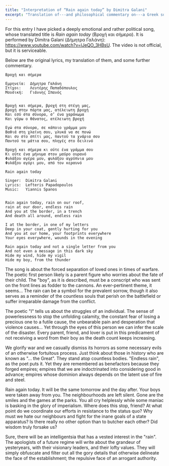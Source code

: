 ```yaml
---
title: "Interpretation of “Rain again today” by Dimitra Galani"
excerpt: "Translation of---and philosophical commentary on---a Greek song whose translated title is 'Rain again today'."
---
```


For this entry I have picked a deeply emotional and rather political
song, whose translated title is _Rain again today_ (Βροχή και σήμερα).
It is performed by Dimitra Galani (Δήμητρα Γαλάνη):
<https://www.youtube.com/watch?v=lJeQO_3HBsU>.  The video is not
official, but it is serviceable.

Below are the original lyrics, my translation of them, and some
further commentary.

```
Βροχή και σήμερα

Εμρηνεία:  Δήμητρα Γαλάνη
Στίχοι:    Λευτέρης Παπαδόπουλος
Μουσική:   Γιάννης Σπανός


Βροχή και σήμερα, βροχή στη στέγη μας,
βροχή στην πόρτα μας, ατέλειωτη βροχή
Και εσύ στα σύνορα, σ’ ένα χαράκωμα
Και γύρω ο θάνατος, ατέλειωτη βροχή

Εγώ στα σύνορα, σε κάποιο γράμμα μου
Βαθιά στη χλαίνη σου, γλυκά να σε πονώ
Και συ στο σπίτι μας, παντού τα χνάρια σου
Παντού τα μάτια σου, πληγές στο δειλινό

Βροχή και σήμερα κι ούτε ένα γράμμα σου
Κι ούτε ένα μήνυμα στον μαύρο ουρανό
Φυλάξου αγέρα μου, φυλάξου αγρύπνια μου
Φυλάξου αγόρι μου, από τον κεραυνό
```

```
Rain again today

Singer:  Dimitra Galani
Lyrics:  Lefteris Papadopoulos
Music:   Yiannis Spanos


Rain again today, rain on our roof,
rain at our door, endless rain
And you at the border, in a trench
And death all around, endless rain

I at the border, in one of my letters
Deep in your coat, gently hurting for you
And you at our home, your footprints everywhere
Your eyes everywhere, wounds in the evening

Rain again today and not a single letter from you
And not even a message in this dark sky
Hide my wind, hide my vigil
Hide my boy, from the thunder
```

The song is about the forced separation of loved ones in times of
warfare.  The poetic first person likely is a parent figure who
worries about the fate of their child.  The "boy", as it is described,
must be a conscript who was sent on the front lines as fodder to the
cannons.  An ever-pertinent theme, it seems...  The rain can be a
symbol for the prevalent sorrow, though it also serves as a reminder
of the countless souls that perish on the battlefield or suffer
irreparable damage from the conflict.

The poetic "I" tells us about the struggles of an individual.  The
sense of powerlessness to stop the unfolding calamity, the constant
fear of losing a precious one to a futile cause, the unbearable pain
and desperation that violence causes...  Yet through the eyes of this
person we can infer the scale of the disaster.  Every parent, friend,
and lover is put in this predicament of not receiving a word from
their boy as the death count keeps increasing.

We glorify war and we casually dismiss its horrors as some necessary
evils of an otherwise fortuitous process.  Just think about those in
history who are known as "... the Great".  They stand atop countless
bodies.  "Endless rain", as the poet puts it.  Yet they are remembered
as benefactors because they forged empires; empires that we are
indoctrinated into considering good in advance; empires whose dominion
always depends on the latent use of fire and steel.

Rain again today.  It will be the same tomorrow and the day after.
Your boys were taken away from you.  The neighbourhoods are left
silent.  Gone are the smiles and the games at the parks.  You all cry
helplessly while some maniac is basking in the glory of imperialism.
Where does this stop, friend?  At what point do we coordinate our
efforts in resistance to the status quo?  Why must we hate our
neighbours and fight for the inane goals of a state apparatus?  Is
there really no other option than to butcher each other?  Did wisdom
truly forsake us?

Sure, there will be an intelligentsia that has a vested interest in
the "rain".  The apologists of a future regime will write about the
grandeur of yesteryears, with their visionary leaders, and their lofty
values.  They will simply obfuscate and filter out all the gory
details that otherwise delineate the face of the establishment; the
repulsive face of an arrogant authority.
